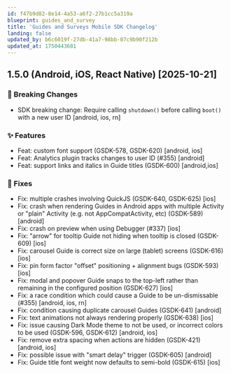 ```yaml
---
id: f47b9d82-8e14-4a53-a6f2-27b1cc5a319a
blueprint: guides_and_survey
title: 'Guides and Surveys Mobile SDK Changelog'
landing: false
updated_by: b6c6019f-27db-41a7-98bb-07c9b90f212b
updated_at: 1750443681
---
```

## 1.5.0 (Android, iOS, React Native) \[2025-10-21\]

### 🚨 Breaking Changes
- SDK breaking change: Require calling `shutdown()` before calling `boot()` with a new user ID \[android, ios, rn\]

### ✨ Features
- Feat: custom font support (GSDK-578, GSDK-620) \[android, ios\]
- Feat: Analytics plugin tracks changes to user ID (#355) \[android\]
- Feat: support links and italics in Guide titles (GSDK-600) \[android,ios\]

### 🐛 Fixes
- Fix: multiple crashes involving QuickJS (GSDK-640, GSDK-625) \[ios\]
- Fix: crash when rendering Guides in Android apps with multiple Activity or "plain" Activity (e.g. not AppCompatActivity, etc) (GSDK-589) \[android\]
- Fix: crash on preview when using Debugger (#337) \[ios\]
- Fix: "arrow" for tooltip Guide not hiding when tooltip is closed (GSDK-609) \[ios\]
- Fix: carousel Guide is correct size on large (tablet) screens (GSDK-616) \[ios\]
- Fix: pin form factor "offset" positioning + alignment bugs (GSDK-593) \[ios\]
- Fix: modal and popover Guide snaps to the top-left rather than remaining in the configured position (GSDK-627) \[ios\]
- Fix: a race condition which could cause a Guide to be un-dismissable (#355) \[android, ios, rn\]
- Fix: condition causing duplicate carousel Guides (GSDK-641) \[android\]
- Fix: text animations not always rendering properly (GSDK-638) \[ios\]
- Fix: issue causing Dark Mode theme to not be used, or incorrect colors to be used (GSDK-596, GSDK-612) \[android, ios\]
- Fix: remove extra spacing when actions are hidden (GSDK-421) \[android, ios\]
- Fix: possible issue with "smart delay" trigger (GSDK-605) \[android\]
- Fix: Guide title font weight now defaults to semi-bold (GSDK-615) \[ios\]